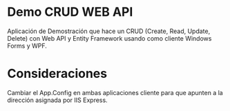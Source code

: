# Demo CRUD WEB API
Aplicación de Demostración que hace un CRUD (Create, Read, Update, Delete) con Web API y Entity Framework usando como cliente Windows Forms y WPF.

# Consideraciones

Cambiar el App.Config en ambas aplicaciones cliente para que apunten a la dirección asignada por IIS Express.
